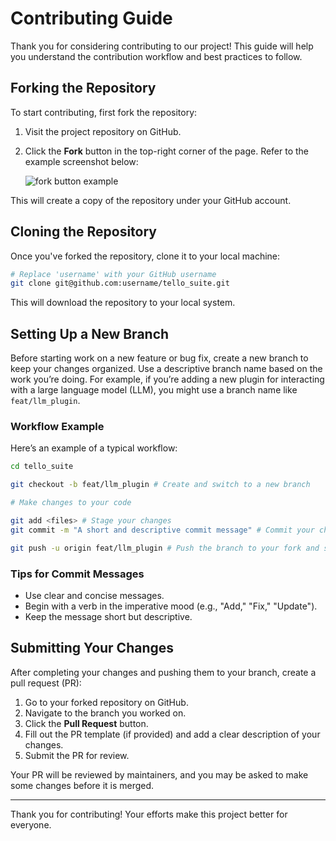 # Contributing Guide

Thank you for considering contributing to our project! This guide will help you understand the contribution workflow and best practices to follow.

## Forking the Repository

To start contributing, first fork the repository:

1. Visit the project repository on GitHub.
2. Click the **Fork** button in the top-right corner of the page. Refer to the example screenshot below:

    ![fork button example](./assets/fork-example.png)

This will create a copy of the repository under your GitHub account.

## Cloning the Repository

Once you've forked the repository, clone it to your local machine:

```bash
# Replace 'username' with your GitHub username
git clone git@github.com:username/tello_suite.git
```

This will download the repository to your local system.

## Setting Up a New Branch

Before starting work on a new feature or bug fix, create a new branch to keep your changes organized. Use a descriptive branch name based on the work you’re doing. For example, if you’re adding a new plugin for interacting with a large language model (LLM), you might use a branch name like `feat/llm_plugin`.

### Workflow Example

Here’s an example of a typical workflow:

```bash
cd tello_suite

git checkout -b feat/llm_plugin # Create and switch to a new branch

# Make changes to your code

git add <files> # Stage your changes
git commit -m "A short and descriptive commit message" # Commit your changes

git push -u origin feat/llm_plugin # Push the branch to your fork and set up tracking
```

### Tips for Commit Messages

- Use clear and concise messages.
- Begin with a verb in the imperative mood (e.g., "Add," "Fix," "Update").
- Keep the message short but descriptive.

## Submitting Your Changes

After completing your changes and pushing them to your branch, create a pull request (PR):

1. Go to your forked repository on GitHub.
2. Navigate to the branch you worked on.
3. Click the **Pull Request** button.
4. Fill out the PR template (if provided) and add a clear description of your changes.
5. Submit the PR for review.

Your PR will be reviewed by maintainers, and you may be asked to make some changes before it is merged.

---

Thank you for contributing! Your efforts make this project better for everyone.
